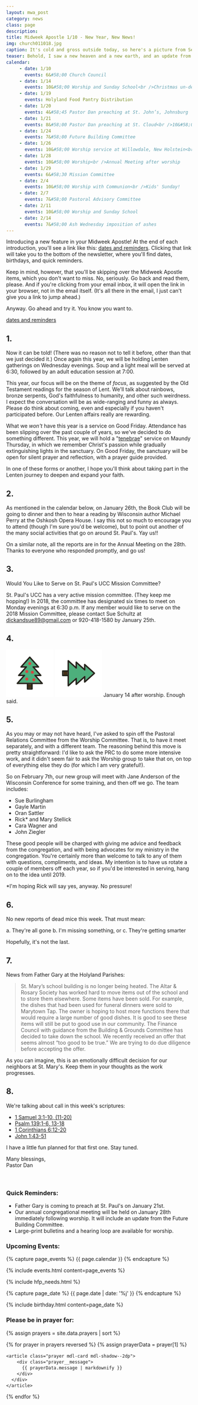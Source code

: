 ```yaml
---
layout: mwa_post
category: news
class: page
description:
title: Midweek Apostle 1/10 - New Year, New News!
img: church011018.jpg
caption: It's cold and gross outside today, so here's a picture from September, when it was sunny and hot.
teaser: Behold, I saw a new heaven and a new earth, and an update from my church as well.
calendar: 
     - date: 1/10
       events: 6&#58;00 Church Council
     - date: 1/14
       events: 10&#58;00 Worship and Sunday School<br />Christmas un-decorating after worship
     - date: 1/19
       events: Holyland Food Pantry Distribution
     - date: 1/20
       events: 4&#58;45 Pastor Dan preaching at St. John’s, Johnsburg
     - date: 1/21
       events: 8&#58;00 Pastor Dan preaching at St. Cloud<br />10&#58;00 Worship with Communion (Table)<br />Noisy Sunday!<br />Father Gary preaching<br />Potluck after worship
     - date: 1/24
       events: 7&#58;00 Future Building Committee
     - date: 1/26
       events: 10&#58;00 Worship service at Willowdale, New Holstein<br />Book Club goes to see Michael Perry in Oshkosh
     - date: 1/28
       events: 10&#58;00 Worship<br />Annual Meeting after worship
     - date: 1/29
       events: 6&#58;30 Mission Committee
     - date: 2/4
       events: 10&#58;00 Worship with Communion<br />Kids' Sunday!
     - date: 2/7
       events: 7&#58;00 Pastoral Advisory Committee
     - date: 2/11
       events: 10&#58;00 Worship and Sunday School
     - date: 2/14
       events: 7&#58;00 Ash Wednesday imposition of ashes
---
```

Introducing a new feature in your Midweek Apostle! At the end of each introduction, you'll see a link like this: <a href="{{ page.url }}#after" class="reminders">dates and reminders</a>. Clicking that link will take you to the bottom of the newsletter, where you'll find dates, birthdays, and quick reminders.

Keep in mind, however, that you'll be skipping over the Midweek Apostle items, which you don't want to miss. No, seriously. Go back and read them, please. And if you're clicking from your email inbox, it will open the link in your browser, not in the email itself. (It's all there in the email, I just can't give you a link to jump ahead.)

Anyway. Go ahead and try it. You know you want to.

<a href="{{ page.url }}#after" class="reminders">dates and reminders</a>

<!--more-->

## 1.

Now it can be told! (There was no reason not to tell it before, other than that we just decided it.) Once again this year, we will be holding Lenten gatherings on Wednesday evenings. Soup and a light meal will be served at 6:30, followed by an adult education session at 7:00.

This year, our focus will be on the theme of <em>focus</em>, as suggested by the Old Testament readings for the season of Lent. We'll talk about rainbows, bronze serpents, God's faithfulness to humanity, and other such weirdness. I expect the conversation will be as wide-ranging and funny as always. Please do think about coming, even and especially if you haven't participated before. Our Lenten affairs really are rewarding.

What we <em>won't</em> have this year is a service on Good Friday. Attendance has been slipping over the past couple of years, so we've decided to do something different. This year, we will hold a "<a href="https://en.wikipedia.org/wiki/Tenebrae">tenebrae</a>" service on Maundy Thursday, in which we remember Christ's passion while gradually extinguishing lights in the sanctuary. On Good Friday, the sanctuary will be open for silent prayer and reflection, with a prayer guide provided.

In one of these forms or another, I hope you'll think about taking part in the Lenten journey to deepen and expand your faith.

## 2.

As mentioned in the calendar below, on January 26th, the Book Club will be going to dinner and then to hear a reading by Wisconsin author Michael Perry at the Oshkosh Opera House. I say this not so much to encourage you to attend (though I'm sure you'd be welcome), but to point out another of the many social activities that go on around St. Paul's. Yay us!!

On a similar note, all the reports are in for the Annual Meeting on the 28th. Thanks to everyone who responded promptly, and go us!


## 3.

Would You Like to Serve on St. Paul's UCC Mission Committee?

St. Paul's UCC has a very active mission committee. (They keep me hopping!) In 2018, the committee has designated six times to meet on Monday evenings at 6:30 p.m. If any member would like to serve on the 2018 Mission Committee, please contact Sue Schultz at dickandsue89@gmail.com or 920-418-1580 by January 25th.

## 4.

<img src="/img/news/christmastree011018.png" alt="Christmas tree upright"> <img src="/img/news/christmastree011018a.png" alt="Christmas tree tipped"> January 14 after worship. Enough said.

## 5.

As you may or may not have heard, I've asked to spin off the Pastoral Relations Committee from the Worship Committee. That is, to have it meet separately, and with a different team. The reasoning behind this move is pretty straightforward: I'd like to ask the PRC to do some more intensive work, and it didn't seem fair to ask the Worship group to take that on, on top of everything else they do (for which I am very grateful!).

So on February 7th, our new group will meet with Jane Anderson of the Wisconsin Conference for some training, and then off we go. The team includes:

- Sue Burlingham
- Gayle Martin
- Oran Sattler
- Rick&ast; and Mary Stellick
- Cara Wagner and
- John Ziegler

These good people will be charged with giving me advice and feedback from the congregation, and with being advocates for my ministry in the congregation. You're certainly more than welcome to talk to any of them with questions, compliments, and ideas. My intention is to have us rotate a couple of members off each year, so if you'd be interested in serving, hang on to the idea until 2019.

&ast;I'm hoping Rick will say yes, anyway. No pressure!

## 6.

No new reports of dead mice this week. That must mean:

a. They're all gone
b. I'm missing something, or
c. They're getting smarter

Hopefully, it's not the last.


## 7.

News from Father Gary at the Holyland Parishes:
<blockquote>
  St. Mary’s school building is no longer being heated. The Altar & Rosary Society has worked hard to move items out of the school and to store them elsewhere. Some items have been sold. For example, the dishes that had been used for funeral dinners were sold to Marytown Tap. The owner is hoping to host more functions there that would require a large number of good dishes. It is good to see these items will still be put to good use in our community. The Finance Council with guidance from the Building & Grounds Committee has decided to take down the school. We recently received an offer that seems almost “too good to be true.” We are trying to do due diligence before accepting the offer.
</blockquote>

As you can imagine, this is an emotionally difficult decision for our neighbors at St. Mary's. Keep them in your thoughts as the work progresses.

## 8.

We're talking about call in this week's scriptures:

<ul>
  <li><a href="http://bible.oremus.org/?ql=382610745">1 Samuel 3:1-10, (11-20)</a></li>
  <li><a href="http://bible.oremus.org/?ql=382610745">Psalm 139:1-6, 13-18</a></li>
  <li><a href="http://bible.oremus.org/?ql=382610745">1 Corinthians 6:12-20</a></li>
  <li><a href="http://bible.oremus.org/?ql=382610745">John 1:43-51</a></li>
</ul>

I have a little fun planned for that first one. Stay tuned.

<div class="blessings">Many blessings,<br />
Pastor Dan</div>
<br />
<br />
<div class="after-box" id="after">

<h3>Quick Reminders:</h3>
<ul>
  <li>Father Gary is coming to preach at St. Paul's on January 21st.</li>
  <li>Our annual congregational meeting will be held on January 28th immediately following worship. It will include an update from the Future Building Committee.</li>
  <li>Large-print bulletins and a hearing loop are available for worship.</li>
</ul>

<h3>Upcoming Events:</h3>
{% capture page_events %}
{{ page.calendar }}
{% endcapture %}

{% include events.html content=page_events %}

{% include hfp_needs.html %}

{% capture page_date %}
{{ page.date | date: '%j' }}
{% endcapture %}

{% include birthday.html content=page_date %}

<div class="js-comments">
  <h3>Please be in prayer for:</h3>
  {% assign prayers = site.data.prayers | sort %}
  
  {% for prayer in prayers reversed %}
    {% assign prayerData = prayer[1] %}

    <article class="prayer mdl-card mdl-shadow--2dp">
        <div class="prayer__message">
          {{ prayerData.message | markdownify }}
        </div>
      </div>
    </article>
  {% endfor %}
</div>

